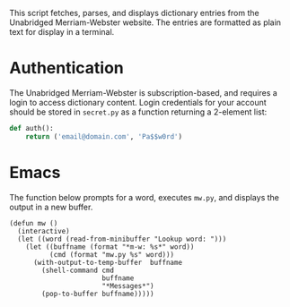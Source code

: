 
This script fetches, parses, and displays dictionary entries from the
Unabridged Merriam-Webster website. The entries are formatted as plain
text for display in a terminal.

# Authentication

The Unabridged Merriam-Webster is subscription-based, and requires a
login to access dictionary content. Login credentials for your account
should be stored in `secret.py` as a function returning a 2-element
list:

```Python
def auth():
    return ('email@domain.com', 'Pa$$w0rd')
```

# Emacs

The function below prompts for a word, executes `mw.py`, and displays
the output in a new buffer.

```emacs
(defun mw ()
  (interactive)
  (let ((word (read-from-minibuffer "Lookup word: ")))
    (let ((buffname (format "*m-w: %s*" word))
          (cmd (format "mw.py %s" word)))
      (with-output-to-temp-buffer  buffname
        (shell-command cmd
                       buffname
                       "*Messages*")
        (pop-to-buffer buffname)))))
```
